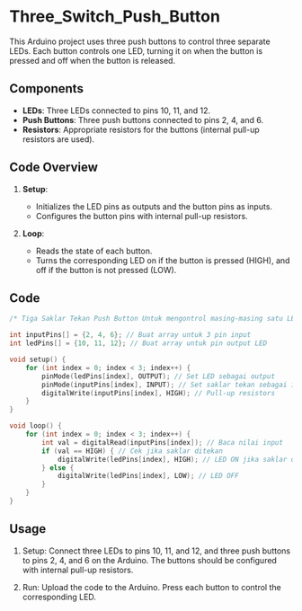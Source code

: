 # Three_Switch_Push_Button

This Arduino project uses three push buttons to control three separate LEDs. Each button controls one LED, turning it on when the button is pressed and off when the button is released.

## Components

- **LEDs**: Three LEDs connected to pins 10, 11, and 12.
- **Push Buttons**: Three push buttons connected to pins 2, 4, and 6.
- **Resistors**: Appropriate resistors for the buttons (internal pull-up resistors are used).

## Code Overview

1. **Setup**:

   - Initializes the LED pins as outputs and the button pins as inputs.
   - Configures the button pins with internal pull-up resistors.

2. **Loop**:
   - Reads the state of each button.
   - Turns the corresponding LED on if the button is pressed (HIGH), and off if the button is not pressed (LOW).

## Code

```cpp
/* Tiga Saklar Tekan Push Button Untuk mengontrol masing-masing satu LED */

int inputPins[] = {2, 4, 6}; // Buat array untuk 3 pin input
int ledPins[] = {10, 11, 12}; // Buat array untuk pin output LED

void setup() {
    for (int index = 0; index < 3; index++) {
        pinMode(ledPins[index], OUTPUT); // Set LED sebagai output
        pinMode(inputPins[index], INPUT); // Set saklar tekan sebagai input
        digitalWrite(inputPins[index], HIGH); // Pull-up resistors
    }
}

void loop() {
    for (int index = 0; index < 3; index++) {
        int val = digitalRead(inputPins[index]); // Baca nilai input
        if (val == HIGH) { // Cek jika saklar ditekan
            digitalWrite(ledPins[index], HIGH); // LED ON jika saklar ditekan
        } else {
            digitalWrite(ledPins[index], LOW); // LED OFF
        }
    }
}
```

## Usage

1. Setup: Connect three LEDs to pins 10, 11, and 12, and three push buttons to pins 2, 4, and 6 on the Arduino. The buttons should be configured with internal pull-up resistors.

2. Run: Upload the code to the Arduino. Press each button to control the corresponding LED.
